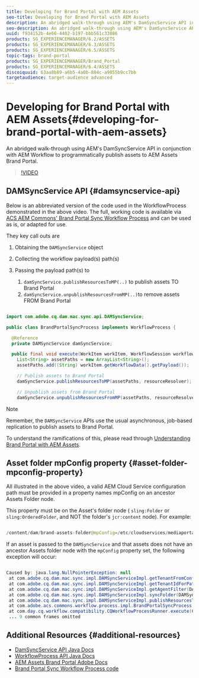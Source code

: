 ```yaml
---
title: Developing for Brand Portal with AEM Assets
seo-title: Developing for Brand Portal with AEM Assets
description: An abridged walk-through using AEM's DamSyncService API in conjunction with AEM Workflow to programmatically publish assets to AEM Assets Brand Portal.
seo-description: An abridged walk-through using AEM's DamSyncService API in conjunction with AEM Workflow to programmatically publish assets to AEM Assets Brand Portal.
uuid: f934152b-4e66-4402-b197-bbb561c33086
products: SG_EXPERIENCEMANAGER/6.2/ASSETS
products: SG_EXPERIENCEMANAGER/6.3/ASSETS
products: SG_EXPERIENCEMANAGER/6.5/ASSETS
topic-tags: brand-portal
products: SG_EXPERIENCEMANAGER/Brand_Portal
products: SG_EXPERIENCEMANAGER/6.4/ASSETS
discoiquuid: 63aa8b89-a6b5-4a0b-884c-a9855b9cc7bb
targetaudience: target-audience advanced
---
```


# Developing for Brand Portal with AEM Assets{#developing-for-brand-portal-with-aem-assets}

An abridged walk-through using AEM's DamSyncService API in conjunction with AEM Workflow to programmatically publish assets to AEM Assets Brand Portal.

>[!VIDEO](https://video.tv.adobe.com/v/18494t1/?quality=9)

## DAMSyncService API {#damsyncservice-api}

Below is an abbreviated version of the code used in the WorkflowProcess demonstrated in the above video. The full, working code is available via [ACS AEM Commons' Brand Portal Sync Workflow Process](https://github.com/Adobe-Consulting-Services/acs-aem-commons/blob/master/bundle/src/main/java/com/adobe/acs/commons/workflow/process/impl/BrandPortalSyncProcess.java) and can be used as is, or adapted for use.

They key call outs are

1. Obtaining the `DAMSyncService` object
2. Collecting the workflow payload(s) path(s)
3. Passing the payload path(s) to

    1. `damSyncService.publishResourcesToMP(..)` to publish assets TO Brand Portal
    2. `damSyncService.unpublishResourcesFromMP(..)`to remove assets FROM Brand Portal

```java

import com.adobe.cq.dam.mac.sync.api.DAMSyncService;

public class BrandPortalSyncProcess implements WorkflowProcess {

  @Reference 
  private DAMSyncService damSyncService;

  public final void execute(WorkItem workItem, WorkflowSession workflowSession, MetaDataMap metaDataMap) throws WorkflowException {
    List<String> assetPaths = new ArrayList<String>();
    assetPaths.add((String) workItem.getWorkflowData().getPayload());

    // Publish assets to Brand Portal    
    damSyncService.publishResourcesToMP(assetPaths, resourceResolver);

    // Unpublish assets from Brand Portal    
    damSyncService.unpublishResourcesFromMP(assetPaths, resourceResolver);

```

>[!NOTE]
>
>Remember, the `DAMSyncService` APIs use the usual asynchronous, job-based replication to publish assets to Brand Portal.
>
>To understand the ramifications of this, please read through [Understanding Brand Portal with AEM Assets](brand-portal-article-understand.md).

## Asset folder mpConfig property {#asset-folder-mpconfig-property}

All illustrated in the above video, a valid AEM Cloud Service configuration path must be provided in a property names mpConfig on an ancestor Assets Folder node.

This property must be on the Asset's folder node ( `sling:Folder` or `sling:OrderedFolder`, and NOT the folder's `jcr:content` node). For example:

```java

/content/dam/brand-assets-folder@mpConfig=/etc/cloudservices/mediaportal/brand-portal

```

If an asset is passed to the `DAMSyncService` and that assets does not have an ancestor Assets folder node with the `mpConfig` property set, the following exception will occur:

```java

Caused by: java.lang.NullPointerException: null
 at com.adobe.cq.dam.mac.sync.impl.DAMSyncServiceImpl.getTenantFromConfiguration(DAMSyncServiceImpl.java:784)
 at com.adobe.cq.dam.mac.sync.impl.DAMSyncServiceImpl.getTenantIdForPath(DAMSyncServiceImpl.java:437)
 at com.adobe.cq.dam.mac.sync.impl.DAMSyncServiceImpl.getAgentFilter(DAMSyncServiceImpl.java:571)
 at com.adobe.cq.dam.mac.sync.impl.DAMSyncServiceImpl.syncFolder(DAMSyncServiceImpl.java:265)
 at com.adobe.cq.dam.mac.sync.impl.DAMSyncServiceImpl.publishResourcesToMP(DAMSyncServiceImpl.java:217)
 at com.adobe.acs.commons.workflow.process.impl.BrandPortalSyncProcess.execute(BrandPortalSyncProcess.java:100)
 at com.day.cq.workflow.compatibility.CQWorkflowProcessRunner.execute(CQWorkflowProcessRunner.java:93)
 ... 9 common frames omitted

```

## Additional Resources {#additional-resources}

* [DamSyncService API Java Docs](https://docs.adobe.com/docs/en/aem/6-2/develop/ref/javadoc/com/adobe/cq/dam/mac/sync/api/DAMSyncService.html)
* [WorkflowProcess API Java Docs](https://docs.adobe.com/docs/en/aem/6-2/develop/ref/javadoc/com/adobe/granite/workflow/exec/WorkflowProcess.html)
* [AEM Assets Brand Portal Adobe Docs](https://helpx.adobe.com/experience-manager/brand-portal/using/brand-portal.html)
* [Brand Portal Sync Workflow Process code](https://github.com/Adobe-Consulting-Services/acs-aem-commons/blob/master/bundle/src/main/java/com/adobe/acs/commons/workflow/process/impl/BrandPortalSyncProcess.java)
